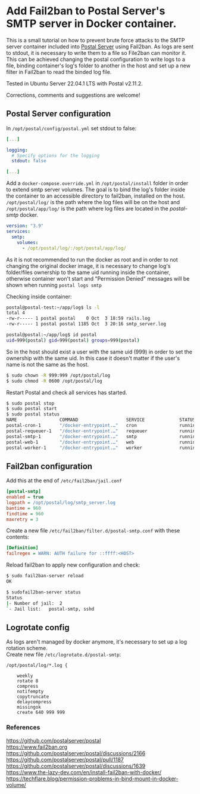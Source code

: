 # Add Fail2ban to Postal Server's SMTP server in Docker container.

This is a small tutorial on how to prevent brute force attacks to the SMTP server container included into [Postal Server](https://github.com/postalserver/postal) using Fail2ban. As logs are sent to stdout, it is necessary to write them to a file so File2ban can monitor it. This can be achieved changing the postal configuration to write logs to a file, binding container's log's folder to another in the host and set up a new filter in Fail2ban to read the binded log file.

Tested in Ubuntu Server 22.04.1 LTS with Postal v2.11.2.

Corrections, comments and suggestions are welcome!


## Postal Server configuration

In ```/opt/postal/config/postal.yml``` set stdout to false:
```yaml
[...]

logging:
  # Specify options for the logging
  stdout: false

[...]
```

Add a ```docker-compose.override.yml``` in ```/opt/postal/install``` folder in order to extend smtp server volumes. The goal is to bind the log's folder inside the container to an accessible directory to fail2ban, installed on the host.
 ```/opt/postal/log/``` is the path where the log files will be on the host and ```/opt/postal/app/log/``` is the path where log files are located in the _postal-smtp_ docker.

```yaml
version: "3.9"
services:
  smtp:
    volumes:
      - /opt/postal/log/:/opt/postal/app/log/

```

As it is not recommended to run the docker as root and in order to not changing the original docker image, it is necessary to change log's folder/files ownership to the same uid running inside the container, otherwise container won't start and "Permission Denied" messages will be shown when running ```postal logs smtp```

Checking inside container:
```bash
postal@postal-test:~/app/log$ ls -l
total 4
-rw-r----- 1 postal postal    0 Oct  3 18:59 rails.log
-rw-r----- 1 postal postal 1185 Oct  3 20:16 smtp_server.log

postal@postal:~/app/log$ id postal
uid=999(postal) gid=999(postal) groups=999(postal)
```
So in the host should exist a user with the same uid (999) in order to set the ownership with the same uid. In this case it doesn't matter if the user's name is not the same as the host.
```bash
$ sudo chown -R 999:999 /opt/postal/log
$ sudo chmod -R 0600 /opt/postal/log
```

Restart Postal and check all services has started.

```bash
$ sudo postal stop
$ sudo postal start
$ sudo postal status
NAME                COMMAND                  SERVICE             STATUS              PORTS
postal-cron-1       "/docker-entrypoint.…"   cron                running             
postal-requeuer-1   "/docker-entrypoint.…"   requeuer            running             
postal-smtp-1       "/docker-entrypoint.…"   smtp                running             
postal-web-1        "/docker-entrypoint.…"   web                 running             
postal-worker-1     "/docker-entrypoint.…"   worker              running             

```

## Fail2ban configuration
Add this at the end of ```/etc/fail2ban/jail.conf```

```ini
[postal-smtp]
enabled = true
logpath = /opt/postal/log/smtp_server.log
bantime = 960
findtime = 960
maxretry = 3
```

Create a new file ```/etc/fail2ban/filter.d/postal-smtp.conf``` with these contents:
```ini
[Definition]
failregex = WARN: AUTH failure for ::ffff:<HOST>
```
Reload fail2ban to apply new configuration and check:
```bash
$ sudo fail2ban-server reload
OK  

$ sudofail2ban-server status
Status
|- Number of jail:	2
`- Jail list:	postal-smtp, sshd
```

## Logrotate config
As logs aren't managed by docker anymore, it's necessary to set up a log rotation scheme.  
Create new file ```/etc/logrotate.d/postal-smtp```:
```
/opt/postal/log/*.log {

    weekly
    rotate 8
    compress
    notifempty
    copytruncate
    delaycompress
    missingok
    create 640 999 999
```

### References
https://github.com/postalserver/postal  
https://www.fail2ban.org  
https://github.com/postalserver/postal/discussions/2166  
https://github.com/postalserver/postal/pull/1187  
https://github.com/postalserver/postal/discussions/1639  
https://www.the-lazy-dev.com/en/install-fail2ban-with-docker/  
https://techflare.blog/permission-problems-in-bind-mount-in-docker-volume/  